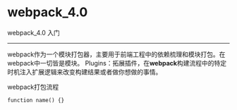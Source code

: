 # webpack_4.0
webpack_4.0 入门

-----------------------
webpack作为一个模块打包器，主要用于前端工程中的依赖梳理和模块打包。在webpack中一切皆是模块。
Plugins：拓展插件，在**webpack**构建流程中的特定时机注入扩展逻辑来改变构建结果或者做你想做的事情。

webpack打包流程

```
function name() {}
```
